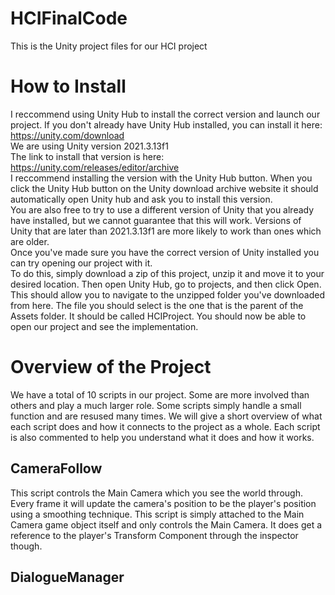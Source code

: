 # HCIFinalCode
This is the Unity project files for our HCI project

# How to Install
I reccommend using Unity Hub to install the correct version and launch our project. If you don't already have Unity Hub installed, you can install it here: https://unity.com/download <br />
We are using Unity version 2021.3.13f1 <br />
The link to install that version is here: https://unity.com/releases/editor/archive <br />
I reccommend installing the version with the Unity Hub button. When you click the Unity Hub button on the Unity download archive website it should automatically open Unity hub and ask you to install this version. <br />
You are also free to try to use a different version of Unity that you already have installed, but we cannot guarantee that this will work. Versions of Unity that are later than 2021.3.13f1 are more likely to work than ones which are older. <br />
Once you've made sure you have the correct version of Unity installed you can try opening our project with it. <br />
To do this, simply download a zip of this project, unzip it and move it to your desired location. Then open Unity Hub, go to projects, and then click Open. This should allow you to navigate to the unzipped folder you've downloaded from here. The file you should select is the one that is the parent of the Assets folder. It should be called HCIProject. You should now be able to open our project and see the implementation. <br />

# Overview of the Project
We have a total of 10 scripts in our project. Some are more involved than others and play a much larger role. Some scripts simply handle a small function and are resused many times. We will give a short overview of what each script does and how it connects to the project as a whole. Each script is also commented to help you understand what it does and how it works. <br />

## CameraFollow
This script controls the Main Camera which you see the world through. Every frame it will update the camera's position to be the player's position using a smoothing technique. This script is simply attached to the Main Camera game object itself and only controls the Main Camera. It does get a reference to the player's Transform Component through the inspector though. <br />

## DialogueManager



